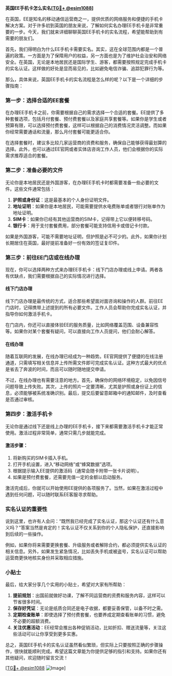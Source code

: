 **英国EE手机卡怎么实名[[TG💪+ @esim1088](https://t.me/s/esim1088)]**

在英国，EE是知名的移动通信运营商之一，提供优质的网络服务和便捷的手机卡解决方案。对于许多初到英国的朋友来说，了解如何实名办理EE手机卡是非常重要的一步。今天，我们就来详细聊聊英国EE手机卡的实名流程，希望能帮助到有需要的朋友们。

首先，我们得明白为什么EE手机卡需要实名。其实，这在全球范围内都是一个普遍的政策。一方面是为了保障用户的权益，另一方面也是为了维护社会治安和网络安全。在英国，无论是本地居民还是国际学生、游客，都需要按照规定完成手机卡的实名认证。这样做的好处是显而易见的，比如避免电信诈骗、追踪犯罪行为等。

那么，具体来说，英国EE手机卡的实名流程是怎么样的呢？以下是一个详细的步骤指南：

### 第一步：选择合适的EE套餐

在办理EE手机卡之前，你需要根据自己的需求选择一个合适的套餐。EE提供了多种套餐选项，包括月付套餐、预付费套餐以及家庭共享套餐等。如果你是学生或者预算有限，可以选择预付费套餐，这样可以根据自己的消费情况灵活调整。而如果你经常需要通话和流量，那么月付套餐可能更适合你。

在选择套餐时，建议多比较几家运营商的资费和服务，确保自己能够获得最划算的选择。此外，也可以通过EE官网或者实体店咨询工作人员，他们会根据你的实际需求推荐适合的套餐。

### 第二步：准备必要的文件

无论你是本地居民还是外国游客，在办理EE手机卡时都需要准备一些必要的文件。这些文件通常包括：

1. **护照或身份证**：这是最基本的个人身份证明文件。
2. **地址证明**：如果你是本地居民，可能需要提供水电费账单或者银行对账单作为地址证明。
3. **SIM卡**：如果你已经有其他运营商的SIM卡，记得带上它以便转移号码。
4. **银行卡**：用于支付套餐费用，部分套餐可能支持信用卡或借记卡付款。

如果是外国游客，可能不需要地址证明，但护照是必不可少的。此外，如果你计划长期居住在英国，最好提前准备好一份有效的签证复印件。

### 第三步：前往EE门店或在线办理

现在，你可以选择两种方式来办理EE手机卡：线下门店办理或线上申请。两者各有优缺点，我们需要根据自己的实际情况进行选择。

#### 线下门店办理

线下门店办理是最传统的方式，适合那些希望面对面咨询和操作的人群。前往EE门店时，记得携带上述提到的所有必要文件。工作人员会帮助你完成实名认证，并指导你如何激活手机卡。

在门店内，你还可以直接体验EE的服务质量，比如网络覆盖范围、设备兼容性等。如果你对某个套餐有疑问，可以直接向工作人员提问，他们会耐心解答。

#### 在线办理

随着互联网的发展，在线办理已经成为一种趋势。EE官网提供了便捷的在线注册通道，只需填写相关信息并上传所需文件即可完成实名认证。这种方式最大的优点是省去了奔波的时间，而且可以随时随地提交申请。

不过，在线办理也有需要注意的地方。首先，确保你的网络环境稳定，以免因信号问题导致上传失败。其次，上传的照片一定要清晰，尤其是护照或身份证上的信息，必须能够被系统准确识别。最后，提交后要留意邮箱中的通知邮件，及时查看是否通过审核。

### 第四步：激活手机卡

无论你是通过线下还是线上办理的EE手机卡，接下来都需要激活手机卡才能正常使用。激活过程非常简单，通常只需几步就能完成。

#### 激活步骤：
1. 将新购买的SIM卡插入手机。
2. 打开手机设置，进入“移动网络”或“蜂窝数据”选项。
3. 根据提示输入EE提供的激活码（通常会随卡附带一张卡片说明）。
4. 如果是预付费套餐，还需要充值一定的金额以启动服务。

激活完成后，你就可以开始使用EE提供的各项服务了。当然，如果在激活过程中遇到任何问题，可以随时联系EE客服寻求帮助。

### 实名认证的重要性

说到这里，也许有人会问：“既然我已经完成了实名认证，那这个认证还有什么意义吗？”答案当然是肯定的！实名认证不仅关系到你的个人隐私保护，还直接影响到后续的一些操作。

例如，如果你将来需要更换套餐、升级服务或者解除合约，都必须提供实名认证的相关信息。另外，如果发生紧急情况，比如丢失手机或被盗号，实名认证可以帮助运营商更快地核实身份并采取相应措施。

### 小贴士

最后，给大家分享几个实用的小贴士，希望对大家有所帮助：

1. **提前规划**：出国前就做好功课，了解不同运营商的资费和服务内容，这样可以节省很多时间。
2. **保存好凭证**：无论是纸质合同还是电子收据，都要妥善保管，以备不时之需。
3. **定期检查账单**：即使选择了预付费套餐，也要养成定期查看账单的习惯，避免不必要的超额消费。
4. **关注优惠活动**：EE经常会推出各种促销活动，比如折扣、赠送流量等，关注这些活动可以让你享受到更多实惠。

总之，英国EE手机卡的实名认证虽然看似繁琐，但实际上只要按照正确的步骤操作，很快就能顺利完成。希望这篇文章能为你提供足够的指引和支持。如果你还有其他疑问，欢迎随时留言交流！

[[TG💪+ @esim1088](https://t.me/s/esim1088) ![Image](https://i.postimg.cc/4NQfJmqS/Snipaste-2025-05-13-00-14-12.png)]